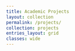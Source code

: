 ```yaml
---
title: Academic Projects
layout: collection
permalink: /projects/
collection: projects
entries_layout: grid
classes: wide
---
```



